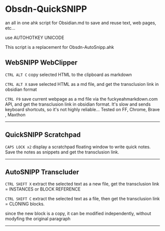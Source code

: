 # Obsdn-QuickSNIPP
an all in one ahk script for Obsidian.md to save and reuse text, web pages, etc...

use AUTOHOTKEY UNICODE 

This script is a replacement for Obsdn-AutoSnipp.ahk

## WebSNIPP WebClipper

 `CTRL ALT C` copy selected HTML to the clipboard as markdown
 

`CTRL ALT X` save selected HTML as a md file, and get the transclusion link in obsidian format

 `CTRL F9` save current webpage as a md file via the fuckyeahmarkdown.com API, and get the transclusion link in obsidian format. It's slow and sends keyboard shortcuts, so it's not highly reliable... Tested on FF, Chrome,  Brave , Maxthon
 
 ----
  ## QuickSNIPP Scratchpad

`CAPS LOCK x2` display a scratchpad floating window to write quick notes. Save the notes as snippets and get the transclusion link.

----

## AutoSNIPP Transcluder

 `CTRL SHIFT X` extract the selected text as a new file, get the transclusion link = INSTANCES or BLOCK REFERENCE

 `CTRL SHIFT C` extract the selected text as a file, then get the transclusion link = CLONING blocks.
 
 since the new block is a copy, it can be modified independently, without modyfing the original paragraph

----

